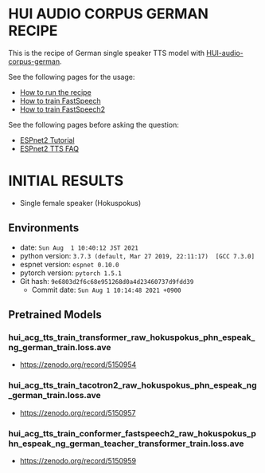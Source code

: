 # HUI AUDIO CORPUS GERMAN RECIPE

This is the recipe of German single speaker TTS model with [HUI-audio-corpus-german](https://opendata.iisys.de/datasets.html#hui-audio-corpus-german).

See the following pages for the usage:
- [How to run the recipe](../../TEMPLATE/tts1/README.md#how-to-run)
- [How to train FastSpeech](../../TEMPLATE/tts1/README.md#fastspeech-training)
- [How to train FastSpeech2](../../TEMPLATE/tts1/README.md#fastspeech2-training)

See the following pages before asking the question:
- [ESPnet2 Tutorial](https://espnet.github.io/espnet/espnet2_tutorial.html)
- [ESPnet2 TTS FAQ](../../TEMPLATE/tts1/README.md#faq)

# INITIAL RESULTS

- Single female speaker (Hokuspokus)

## Environments

- date: `Sun Aug  1 10:40:12 JST 2021`
- python version: `3.7.3 (default, Mar 27 2019, 22:11:17)  [GCC 7.3.0]`
- espnet version: `espnet 0.10.0`
- pytorch version: `pytorch 1.5.1`
- Git hash: `9e6803d2f6c68e951268d0a4d23460737d9fdd39`
  - Commit date: `Sun Aug 1 10:14:48 2021 +0900`

## Pretrained Models

### hui_acg_tts_train_transformer_raw_hokuspokus_phn_espeak_ng_german_train.loss.ave
- https://zenodo.org/record/5150954

### hui_acg_tts_train_tacotron2_raw_hokuspokus_phn_espeak_ng_german_train.loss.ave
- https://zenodo.org/record/5150957

### hui_acg_tts_train_conformer_fastspeech2_raw_hokuspokus_phn_espeak_ng_german_teacher_transformer_train.loss.ave
- https://zenodo.org/record/5150959
